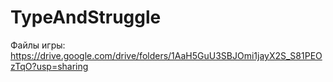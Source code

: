 # TypeAndStruggle
Файлы игры: https://drive.google.com/drive/folders/1AaH5GuU3SBJOmi1jayX2S_S81PEOzTqO?usp=sharing
